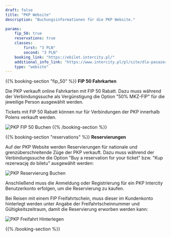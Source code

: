```yaml
---
draft: false
title: "PKP Website"
description: "Buchungsinformationen für die PKP Website."

params:
    fip_50: true
    reservations: true
    classes:
        first: "3 PLN"
        second: "3 PLN"
    booking_link: "https://ebilet.intercity.pl/"
    additional_info_link: "https://www.intercity.pl/pl/site/dla-pasazera/kup-bilet/bilet/przejazdy-z-fip.html"
    type: "website"
---
```


{{% booking-section "fip_50" %}}
**FIP 50 Fahrkarten**

Die PKP verkauft online Fahrkarten mit FIP 50 Rabatt. Dazu muss während der Verbindungssuche als Vergünstigung die Option "50% MKZ-FIP" für die jeweilige Person ausgewählt werden.

Tickets mit FIP 50 Rabatt können nur für Verbindungen der PKP innerhalb Polens verkauft werden.

![PKP FIP 50 Buchen](pkp_fip_50.webp)
{{% /booking-section %}}

{{% booking-section "reservations" %}}
**Reservierungen**

Auf der PKP Website werden Reservierungen für nationale und grenzüberschreitende Züge der PKP verkauft. Dazu muss während der Verbindungssuche die Option "Buy a reservation for your ticket" bzw. "Kup rezerwację do biletu" ausgewählt werden:

![PKP Reservierung Buchen](pkp_reservation.webp)

Anschließend muss die Anmeldung oder Registrierung für ein PKP Intercity Benutzerkonto erfolgen, um die Reservierung zu kaufen.

Bei Reisen mit einem FIP Freifahrtschein, muss dieser im Kundenkonto hinterlegt werden unter Angabe der Freifahrtscheinnummer und Gültigkeitszeitraum, damit die Reservierung erworben werden kann:

![PKP Freifahrt Hinterlegen](pkp_reservation_ticket.webp)

{{% /booking-section %}}
